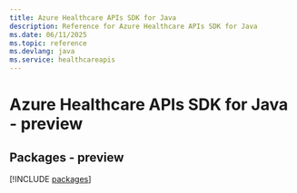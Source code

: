 ```yaml
---
title: Azure Healthcare APIs SDK for Java
description: Reference for Azure Healthcare APIs SDK for Java
ms.date: 06/11/2025
ms.topic: reference
ms.devlang: java
ms.service: healthcareapis
---
```

# Azure Healthcare APIs SDK for Java - preview
## Packages - preview
[!INCLUDE [packages](healthcare-apis-index.md)]